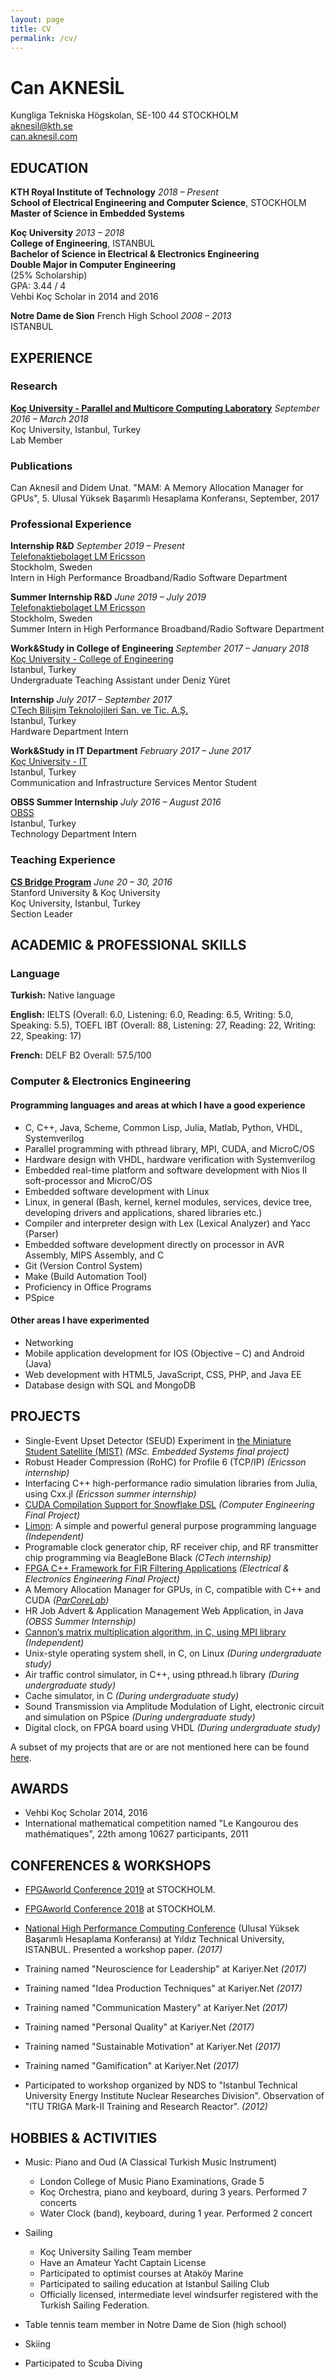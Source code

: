 ```yaml
---
layout: page
title: CV
permalink: /cv/
---
```


# Can AKNESİL
Kungliga Tekniska Högskolan, SE-100 44 STOCKHOLM  
<aknesil@kth.se>   
[can.aknesil.com](https://can.aknesil.com)  

## EDUCATION

**KTH Royal Institute of Technology** *2018 – Present*  
**School of Electrical Engineering and Computer Science**, STOCKHOLM  
**Master of Science in Embedded Systems**

**Koç University** *2013 – 2018*  
**College of Engineering**, ISTANBUL  
**Bachelor of Science in Electrical & Electronics Engineering**  
**Double Major in Computer Engineering**  
(25% Scholarship)  
GPA: 3.44 / 4  
Vehbi Koç Scholar in 2014 and 2016

**Notre Dame de Sion** French High School *2008 – 2013*  
ISTANBUL 

## EXPERIENCE

### Research

**[Koç University - Parallel and Multicore Computing Laboratory](https://parcorelab.ku.edu.tr/)** *September 2016 – March 2018*  
Koç University, Istanbul, Turkey  
Lab Member

### Publications

Can Aknesil and Didem Unat. "MAM: A Memory Allocation Manager for GPUs", 5. Ulusal Yüksek Başarımlı Hesaplama Konferansı, September, 2017

### Professional Experience

**Internship R&D** *September 2019 – Present*  
[Telefonaktiebolaget LM Ericsson](https://www.ericsson.com/en)  
Stockholm, Sweden  
Intern in High Performance Broadband/Radio Software Department

**Summer Internship R&D** *June 2019 – July 2019*  
[Telefonaktiebolaget LM Ericsson](https://www.ericsson.com/en)  
Stockholm, Sweden  
Summer Intern in High Performance Broadband/Radio Software Department

**Work&Study in College of Engineering** *September 2017 – January 2018*  
[Koç University - College of Engineering](https://eng.ku.edu.tr/en/)  
Istanbul, Turkey  
Undergraduate Teaching Assistant under Deniz Yüret

**Internship** *July 2017 – September 2017*  
[CTech Bilişim Teknolojileri San. ve Tic. A.Ş.](http://www.ctech.com.tr)  
Istanbul, Turkey  
Hardware Department Intern

**Work&Study in IT Department** *February 2017 – June 2017*  
[Koç University - IT](https://it.ku.edu.tr)  
Istanbul, Turkey  
Communication and Infrastructure Services Mentor Student

**OBSS Summer Internship** *July 2016 – August 2016*  
[OBSS](http://obss.com.tr)  
Istanbul, Turkey  
Technology Department Intern

### Teaching Experience

**[CS Bridge Program](http://www.csbridge.org)** *June 20 – 30, 2016*  
Stanford University & Koç University  
Koç University, Istanbul, Turkey  
Section Leader

## ACADEMIC & PROFESSIONAL SKILLS

### Language

**Turkish:** Native language

**English:** IELTS (Overall: 6.0, Listening: 6.0, Reading: 6.5, Writing: 5.0, Speaking: 5.5), TOEFL IBT (Overall: 88, Listening: 27, Reading: 22, Writing: 22, Speaking: 17)

**French:** DELF B2 Overall: 57.5/100

### Computer & Electronics Engineering

#### Programming languages and areas at which I have a good experience

- C, C++, Java, Scheme, Common Lisp, Julia, Matlab, Python, VHDL, Systemverilog
- Parallel programming with pthread library, MPI, CUDA, and MicroC/OS
- Hardware design with VHDL, hardware verification with Systemverilog
- Embedded real-time platform and software development with Nios II soft-processor and MicroC/OS
- Embedded software development with Linux
- Linux, in general (Bash, kernel, kernel modules, services, device tree, developing drivers and applications, shared libraries etc.)
- Compiler and interpreter design with Lex (Lexical Analyzer) and Yacc (Parser)
- Embedded software development directly on processor in AVR Assembly, MIPS Assembly, and C
- Git (Version Control System)
- Make (Build Automation Tool)
- Proficiency in Office Programs
- PSpice

#### Other areas I have experimented

- Networking
- Mobile application development for IOS (Objective – C) and Android (Java)
- Web development with HTML5, JavaScript, CSS, PHP, and Java EE
- Database design with SQL and MongoDB

## PROJECTS

- Single-Event Upset Detector (SEUD) Experiment in [the Miniature
  Student Satellite (MIST)](https://mistsatellite.space/basic-facts/)
  *(MSc. Embedded Systems final project)*
- Robust Header Compression (RoHC) for Profile 6 (TCP/IP) *(Ericsson internship)*
- Interfacing C++ high-performance radio simulation libraries from
  Julia, using Cxx.jl *(Ericsson summer internship)*
- [CUDA Compilation Support for Snowflake DSL](https://github.com/canaknesil/snowflake-with-cuda) *(Computer Engineering Final Project)*
- [Limon](https://github.com/canaknesil/limon): A simple and powerful general purpose programming language *(Independent)*
- Programable clock generator chip, RF receiver chip, and RF transmitter chip programming via BeagleBone Black *(CTech internship)*
- [FPGA C++ Framework for FIR Filtering Applications](https://github.com/canaknesil/fpga-fir-filter-generator) *(Electrical & Electronics Engineering Final Project)*
- A Memory Allocation Manager for GPUs, in C, compatible with C++ and CUDA *([ParCoreLab](https://parcorelab.ku.edu.tr/))*
- HR Job Advert & Application Management Web Application, in Java *(OBSS Summer Internship)*
- [Cannon’s matrix multiplication algorithm, in C, using MPI library](https://github.com/canaknesil/cannons-algorithm-mpi) *(Independent)*
- Unix-style operating system shell, in C, on Linux *(During undergraduate study)*
- Air traffic control simulator, in C++, using pthread.h library *(During undergraduate study)*
- Cache simulator, in C *(During undergraduate study)*
- Sound Transmission via Amplitude Modulation of Light, electronic circuit and simulation on PSpice *(During undergraduate study)*
- Digital clock, on FPGA board using VHDL *(During undergraduate study)*

A subset of my projects that are or are not mentioned here can be found [here](https://github.com/canaknesil).

## AWARDS

- Vehbi Koç Scholar 2014, 2016
- International mathematical competition named "Le Kangourou des mathématiques", 22th among 10627 participants, 2011

## CONFERENCES & WORKSHOPS

- [FPGAworld Conference 2019](http://www.fpgaworld.com/) at STOCKHOLM.
- [FPGAworld Conference 2018](http://www.fpgaworld.com/) at STOCKHOLM.
- [National High Performance Computing Conference](http://www.basarim.org.tr) (Ulusal Yüksek Başarımlı Hesaplama Konferansı) at Yıldız Technical University, ISTANBUL. Presented a workshop paper. *(2017)*

- Training named "Neuroscience for Leadership" at Kariyer.Net *(2017)*
- Training named "Idea Production Techniques" at Kariyer.Net *(2017)*
- Training named "Communication Mastery" at Kariyer.Net *(2017)*
- Training named "Personal Quality" at Kariyer.Net *(2017)*
- Training named "Sustainable Motivation" at Kariyer.Net *(2017)*
- Training named "Gamification" at Kariyer.Net *(2017)*

- Participated to workshop organized by NDS to "Istanbul Technical University Energy Institute Nuclear Researches Division". Observation of "ITU TRIGA Mark-II Training and Research Reactor". *(2012)*

## HOBBIES & ACTIVITIES

- Music: Piano and Oud (A Classical Turkish Music Instrument)
  - London College of Music Piano Examinations, Grade 5
  - Koç Orchestra, piano and keyboard, during 3 years. Performed 7 concerts
  - Water Clock (band), keyboard, during 1 year. Performed 2 concert

- Sailing
  - Koç University Sailing Team member
  - Have an Amateur Yacht Captain License
  - Participated to optimist courses at Ataköy Marine
  - Participated to sailing education at Istanbul Sailing Club
  - Officially licensed, intermediate level windsurfer registered with the Turkish Sailing Federation.

- Table tennis team member in Notre Dame de Sion (high school)

- Skiing 

- Participated to Scuba Diving

